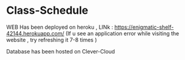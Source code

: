 # Class-Schedule

WEB Has been deployed on heroku ,
LINk  : https://enigmatic-shelf-42144.herokuapp.com/
(If u see an application error while visiting the website , try refreshing it 7-8 times )

Database has been hosted on Clever-Cloud

